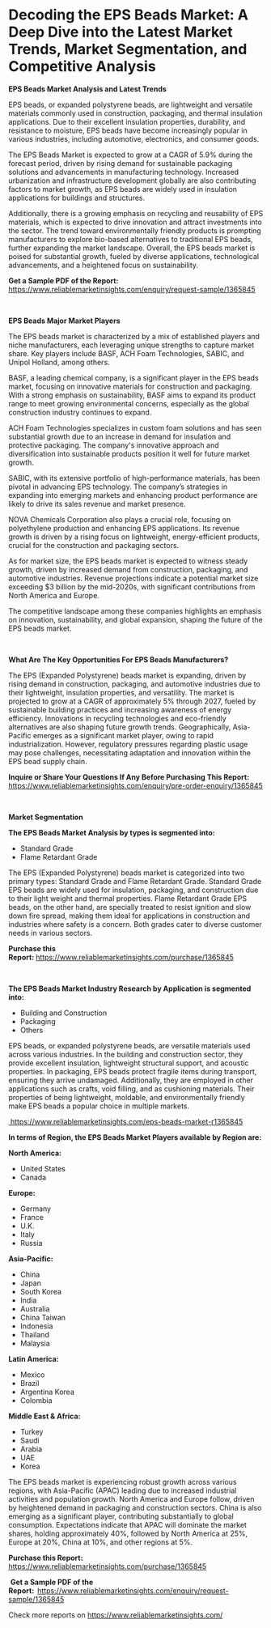 <p><h1>Decoding the EPS Beads Market: A Deep Dive into the Latest Market Trends, Market Segmentation, and Competitive Analysis</h1></p><p><strong>EPS Beads Market Analysis and Latest Trends</strong></p>
<p><p>EPS beads, or expanded polystyrene beads, are lightweight and versatile materials commonly used in construction, packaging, and thermal insulation applications. Due to their excellent insulation properties, durability, and resistance to moisture, EPS beads have become increasingly popular in various industries, including automotive, electronics, and consumer goods.</p><p>The EPS Beads Market is expected to grow at a CAGR of 5.9% during the forecast period, driven by rising demand for sustainable packaging solutions and advancements in manufacturing technology. Increased urbanization and infrastructure development globally are also contributing factors to market growth, as EPS beads are widely used in insulation applications for buildings and structures.</p><p>Additionally, there is a growing emphasis on recycling and reusability of EPS materials, which is expected to drive innovation and attract investments into the sector. The trend toward environmentally friendly products is prompting manufacturers to explore bio-based alternatives to traditional EPS beads, further expanding the market landscape. Overall, the EPS beads market is poised for substantial growth, fueled by diverse applications, technological advancements, and a heightened focus on sustainability.</p></p>
<p><strong>Get a Sample PDF of the Report:&nbsp;</strong> <a href="https://www.reliablemarketinsights.com/enquiry/request-sample/1365845?utm_campaign=2564&utm_medium=2&utm_source=Github&utm_content=ia&utm_term=22032025&utm_id=eps-beads">https://www.reliablemarketinsights.com/enquiry/request-sample/1365845</a></p>
<p>&nbsp;</p>
<p><strong>EPS Beads Major Market Players</strong></p>
<p><p>The EPS beads market is characterized by a mix of established players and niche manufacturers, each leveraging unique strengths to capture market share. Key players include BASF, ACH Foam Technologies, SABIC, and Unipol Holland, among others. </p><p>BASF, a leading chemical company, is a significant player in the EPS beads market, focusing on innovative materials for construction and packaging. With a strong emphasis on sustainability, BASF aims to expand its product range to meet growing environmental concerns, especially as the global construction industry continues to expand.</p><p>ACH Foam Technologies specializes in custom foam solutions and has seen substantial growth due to an increase in demand for insulation and protective packaging. The company's innovative approach and diversification into sustainable products position it well for future market growth.</p><p>SABIC, with its extensive portfolio of high-performance materials, has been pivotal in advancing EPS technology. The company’s strategies in expanding into emerging markets and enhancing product performance are likely to drive its sales revenue and market presence.</p><p>NOVA Chemicals Corporation also plays a crucial role, focusing on polyethylene production and enhancing EPS applications. Its revenue growth is driven by a rising focus on lightweight, energy-efficient products, crucial for the construction and packaging sectors.</p><p>As for market size, the EPS beads market is expected to witness steady growth, driven by increased demand from construction, packaging, and automotive industries. Revenue projections indicate a potential market size exceeding $3 billion by the mid-2020s, with significant contributions from North America and Europe.</p><p>The competitive landscape among these companies highlights an emphasis on innovation, sustainability, and global expansion, shaping the future of the EPS beads market.</p></p>
<p>&nbsp;</p>
<p><strong>What Are The Key Opportunities For EPS Beads Manufacturers?</strong></p>
<p><p>The EPS (Expanded Polystyrene) beads market is expanding, driven by rising demand in construction, packaging, and automotive industries due to their lightweight, insulation properties, and versatility. The market is projected to grow at a CAGR of approximately 5% through 2027, fueled by sustainable building practices and increasing awareness of energy efficiency. Innovations in recycling technologies and eco-friendly alternatives are also shaping future growth trends. Geographically, Asia-Pacific emerges as a significant market player, owing to rapid industrialization. However, regulatory pressures regarding plastic usage may pose challenges, necessitating adaptation and innovation within the EPS bead supply chain.</p></p>
<p><strong>Inquire or Share Your Questions If Any Before Purchasing This Report:</strong> <a href="https://www.reliablemarketinsights.com/enquiry/pre-order-enquiry/1365845?utm_campaign=2564&utm_medium=2&utm_source=Github&utm_content=ia&utm_term=22032025&utm_id=eps-beads">https://www.reliablemarketinsights.com/enquiry/pre-order-enquiry/1365845</a></p>
<p>&nbsp;</p>
<p><strong>Market Segmentation</strong></p>
<p><strong>The EPS Beads Market Analysis by types is segmented into:</strong></p>
<p><ul><li>Standard Grade</li><li>Flame Retardant Grade</li></ul></p>
<p><p>The EPS (Expanded Polystyrene) beads market is categorized into two primary types: Standard Grade and Flame Retardant Grade. Standard Grade EPS beads are widely used for insulation, packaging, and construction due to their light weight and thermal properties. Flame Retardant Grade EPS beads, on the other hand, are specially treated to resist ignition and slow down fire spread, making them ideal for applications in construction and industries where safety is a concern. Both grades cater to diverse customer needs in various sectors.</p></p>
<p><strong>Purchase this Report:&nbsp;</strong><a href="https://www.reliablemarketinsights.com/purchase/1365845?utm_campaign=2564&utm_medium=2&utm_source=Github&utm_content=ia&utm_term=22032025&utm_id=eps-beads">https://www.reliablemarketinsights.com/purchase/1365845</a></p>
<p>&nbsp;</p>
<p><strong>The EPS Beads Market Industry Research by Application is segmented into:</strong></p>
<p><ul><li>Building and Construction</li><li>Packaging</li><li>Others</li></ul></p>
<p><p>EPS beads, or expanded polystyrene beads, are versatile materials used across various industries. In the building and construction sector, they provide excellent insulation, lightweight structural support, and acoustic properties. In packaging, EPS beads protect fragile items during transport, ensuring they arrive undamaged. Additionally, they are employed in other applications such as crafts, void filling, and as cushioning materials. Their properties of being lightweight, moldable, and environmentally friendly make EPS beads a popular choice in multiple markets.</p></p>
<p><a href="https://www.reliablemarketinsights.com/eps-beads-market-r1365845?utm_campaign=2564&utm_medium=2&utm_source=Github&utm_content=ia&utm_term=22032025&utm_id=eps-beads">&nbsp;https://www.reliablemarketinsights.com/eps-beads-market-r1365845</a></p>
<p><strong>In terms of Region, the EPS Beads Market Players available by Region are:</strong></p>
<p>
    <p> <strong> North America: </strong>
        <ul>
            <li>United States</li>
            <li>Canada</li>
        </ul>
        </p> 
    <p> <strong> Europe: </strong>
        <ul>
            <li>Germany</li>
            <li>France</li>
            <li>U.K.</li>
            <li>Italy</li>
            <li>Russia</li>
        </ul>
        </p> 
    <p> <strong> Asia-Pacific: </strong>
        <ul>
            <li>China</li>
            <li>Japan</li>
            <li>South Korea</li>
            <li>India</li>
            <li>Australia</li>
            <li>China Taiwan</li>
            <li>Indonesia</li>
            <li>Thailand</li>
            <li>Malaysia</li>
        </ul>
        </p> 
    <p> <strong> Latin America: </strong>
        <ul>
            <li>Mexico</li>
            <li>Brazil</li>
            <li>Argentina Korea</li>
            <li>Colombia</li>
        </ul>
        </p> 
    <p> <strong> Middle East & Africa: </strong>
        <ul>
            <li>Turkey</li>
            <li>Saudi</li>
            <li>Arabia</li>
            <li>UAE</li>
            <li>Korea</li>
        </ul>
    </p>
    </p>
<p><p>The EPS beads market is experiencing robust growth across various regions, with Asia-Pacific (APAC) leading due to increased industrial activities and population growth. North America and Europe follow, driven by heightened demand in packaging and construction sectors. China is also emerging as a significant player, contributing substantially to global consumption. Expectations indicate that APAC will dominate the market shares, holding approximately 40%, followed by North America at 25%, Europe at 20%, China at 10%, and other regions at 5%.</p></p>
<p><strong>Purchase this Report: </strong><a href="https://www.reliablemarketinsights.com/purchase/1365845?utm_campaign=2564&utm_medium=2&utm_source=Github&utm_content=ia&utm_term=22032025&utm_id=eps-beads">https://www.reliablemarketinsights.com/purchase/1365845</a></p>
<p>&nbsp;<strong>Get a Sample PDF of the Report:&nbsp;&nbsp;</strong><a href="https://www.reliablemarketinsights.com/enquiry/request-sample/1365845?utm_campaign=2564&utm_medium=2&utm_source=Github&utm_content=ia&utm_term=22032025&utm_id=eps-beads">https://www.reliablemarketinsights.com/enquiry/request-sample/1365845</a></p>
<p><strong></strong></p>
<p>Check more reports on <a href="https://www.reliablemarketinsights.com/?utm_campaign=2564&utm_medium=2&utm_source=Github&utm_content=ia&utm_term=22032025&utm_id=eps-beads">https://www.reliablemarketinsights.com/</a></p>
